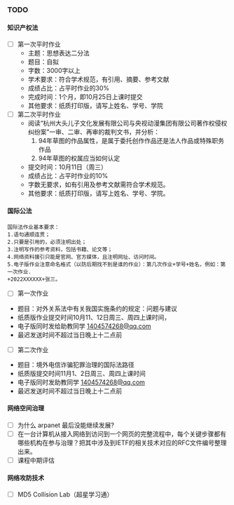 ### TODO
#### 知识产权法
- [ ] 第一次平时作业
	- 主题：思想表达二分法
	- 题目：自拟
	- 字数：3000字以上
	- 学术要求：符合学术规范，有引用、摘要、参考文献
	- 成绩占比：占平时作业的30%
	- 完成时间：1个月，即10月25日上课时提交
	- 其他要求：纸质打印版，请写上姓名、学号、学院
- [ ] 第二次平时作业
	- 阅读“杭州大头儿子文化发展有限公司与央视动漫集团有限公司著作权侵权纠纷案”一审、二审、再审的裁判文书，并分析：
		1. 94年草图的作品属性，是属于委托创作作品还是法人作品或特殊职务作品
		2. 94年草图的权属应当如何认定 
	- 提交时间：10月11日（周三）
	- 成绩占比：占平时作业的10%
	- 字数无要求，如有引用及参考文献需符合学术规范。
	- 其他要求：纸质打印版，请写上姓名、学号、学院。
#### 国际公法
	国际法作业基本要求：
	1.语句通顺连贯；
	2.只要是引用的，必须注明出处；
	3.注明写作的参考资料，包括书籍、论文等；
	4.网络资料援引只能是官网、官方媒体，且注明网址、访问时间。
	5.电子版作业注意命名格式（以防后期找不到是谁的作业）：第几次作业+学号+姓名，例如：第一次作业. 
	+2022XXXXXX+张三。
- [ ] 第一次作业
 - 题目：对外关系法中有关我国实施条约的规定：问题与建议
 - 纸质版作业提交时间10月11、12日周三、周四上课时间，
 - 电子版同时发给助教同学  1404574268@qq.com
 - 最迟发送时间不超过当日晚上十二点前
- [ ] 第二次作业
- 题目：境外电信诈骗犯罪治理的国际法路径
- 纸质版提交时间11月1、2日周三、周四上课时间
- 电子版同时发助教同学 1404574268@qq.com
- 最迟发送时间不超过当日晚上十二点前
#### 网络空间治理
- [ ] 为什么 arpanet 最后没能继续发展?
- [ ] 在一台计算机从接入网络到访问到一个网页的完整流程中，每个关键步骤都有哪些机构在参与治理？把其中涉及到IETF的相关技术对应的RFC文件编号整理出来。
- [ ] 课程中期评估

#### 网络攻防技术
- [ ] MD5 Collision Lab（超星学习通）
